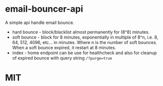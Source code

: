 # email-bouncer-api
A simple api handle email bounce.

* hard bounce - block/blacklist almost permanently for (8^8) minutes.
* soft bounce - block for 8 minutes, exponentially in multiple of 8^n, i.e. 8, 64, 512, 4096, etc... in minutes.  Where n is the number of soft bounces.  When a soft bounce expired, it restart at 8 minutes.
* index - home endpoint can be use for healthcheck and also for cleanup of expired bounce with query string `/?purge=true`

# MIT
